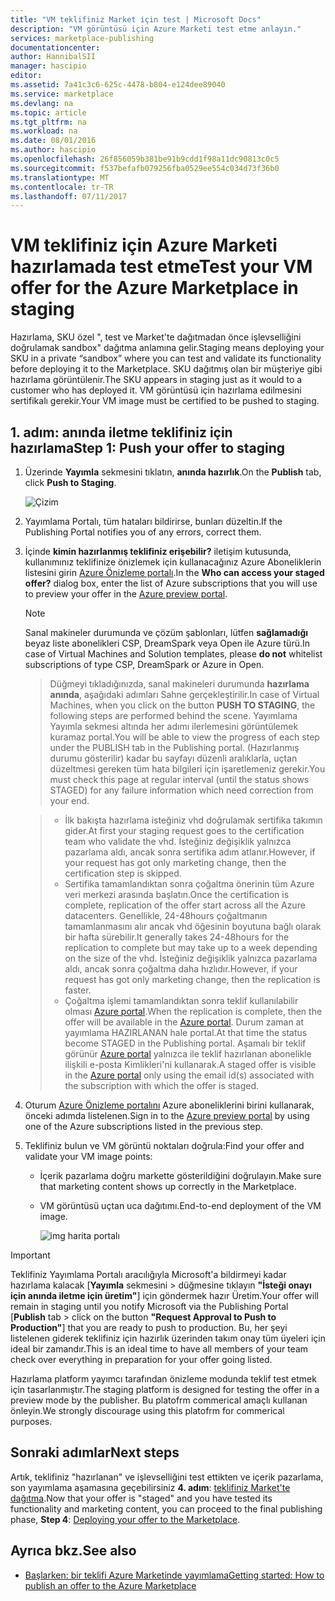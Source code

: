 ```yaml
---
title: "VM teklifiniz Market için test | Microsoft Docs"
description: "VM görüntüsü için Azure Marketi test etme anlayın."
services: marketplace-publishing
documentationcenter: 
author: HannibalSII
manager: hascipio
editor: 
ms.assetid: 7a41c3c6-625c-4478-b804-e124dee89040
ms.service: marketplace
ms.devlang: na
ms.topic: article
ms.tgt_pltfrm: na
ms.workload: na
ms.date: 08/01/2016
ms.author: hascipio
ms.openlocfilehash: 26f856059b381be91b9cdd1f98a11dc90813c0c5
ms.sourcegitcommit: f537befafb079256fba0529ee554c034d73f36b0
ms.translationtype: MT
ms.contentlocale: tr-TR
ms.lasthandoff: 07/11/2017
---
```

# <a name="test-your-vm-offer-for-the-azure-marketplace-in-staging"></a><span data-ttu-id="f119f-103">VM teklifiniz için Azure Marketi hazırlamada test etme</span><span class="sxs-lookup"><span data-stu-id="f119f-103">Test your VM offer for the Azure Marketplace in staging</span></span>
<span data-ttu-id="f119f-104">Hazırlama, SKU özel ", test ve Market'te dağıtmadan önce işlevselliğini doğrulamak sandbox" dağıtma anlamına gelir.</span><span class="sxs-lookup"><span data-stu-id="f119f-104">Staging means deploying your SKU in a private “sandbox” where you can test and validate its functionality before deploying it to the Marketplace.</span></span> <span data-ttu-id="f119f-105">SKU dağıtmış olan bir müşteriye gibi hazırlama görüntülenir.</span><span class="sxs-lookup"><span data-stu-id="f119f-105">The SKU appears in staging just as it would to a customer who has deployed it.</span></span> <span data-ttu-id="f119f-106">VM görüntüsü için hazırlama edilmesini sertifikalı gerekir.</span><span class="sxs-lookup"><span data-stu-id="f119f-106">Your VM image must be certified to be pushed to staging.</span></span>

## <a name="step-1-push-your-offer-to-staging"></a><span data-ttu-id="f119f-107">1. adım: anında iletme teklifiniz için hazırlama</span><span class="sxs-lookup"><span data-stu-id="f119f-107">Step 1: Push your offer to staging</span></span>
1. <span data-ttu-id="f119f-108">Üzerinde **Yayımla** sekmesini tıklatın, **anında hazırlık**.</span><span class="sxs-lookup"><span data-stu-id="f119f-108">On the **Publish** tab, click **Push to Staging**.</span></span>
   
    ![Çizim](media/marketplace-publishing-vm-image-test-in-staging/vm-image-push-to-staging.png)
2. <span data-ttu-id="f119f-110">Yayımlama Portalı, tüm hataları bildirirse, bunları düzeltin.</span><span class="sxs-lookup"><span data-stu-id="f119f-110">If the Publishing Portal notifies you of any errors, correct them.</span></span>
3. <span data-ttu-id="f119f-111">İçinde **kimin hazırlanmış teklifiniz erişebilir?** iletişim kutusunda, kullanımınız teklifinize önizlemek için kullanacağınız Azure Aboneliklerin listesini girin [Azure Önizleme portalı](https://portal.azure.com).</span><span class="sxs-lookup"><span data-stu-id="f119f-111">In the **Who can access your staged offer?** dialog box, enter the list of Azure subscriptions that you will use to preview your offer in the [Azure preview portal](https://portal.azure.com).</span></span>
   
   > [!NOTE]
   > <span data-ttu-id="f119f-112">Sanal makineler durumunda ve çözüm şablonları, lütfen **sağlamadığı** beyaz liste abonelikleri CSP, DreamSpark veya Open ile Azure türü.</span><span class="sxs-lookup"><span data-stu-id="f119f-112">In case of Virtual Machines and Solution templates, please **do not** whitelist subscriptions of type CSP, DreamSpark or Azure in Open.</span></span>
   > 
   > 

    > <span data-ttu-id="f119f-113">Düğmeyi tıkladığınızda, sanal makineleri durumunda **hazırlama anında**, aşağıdaki adımları Sahne gerçekleştirilir.</span><span class="sxs-lookup"><span data-stu-id="f119f-113">In case of Virtual Machines, when you click on the button **PUSH TO STAGING**, the following steps are performed behind the scene.</span></span> <span data-ttu-id="f119f-114">Yayımlama Yayımla sekmesi altında her adımı ilerlemesini görüntülemek kuramaz portal.</span><span class="sxs-lookup"><span data-stu-id="f119f-114">You will be able to view the progress of each step under the PUBLISH tab in the Publishing portal.</span></span> <span data-ttu-id="f119f-115">(Hazırlanmış durumu gösterilir) kadar bu sayfayı düzenli aralıklarla, uçtan düzeltmesi gereken tüm hata bilgileri için işaretlemeniz gerekir.</span><span class="sxs-lookup"><span data-stu-id="f119f-115">You must check this page at regular interval (until the status shows STAGED) for any failure information which need correction from your end.</span></span>

    > - <span data-ttu-id="f119f-116">İlk bakışta hazırlama isteğiniz vhd doğrulamak sertifika takımın gider.</span><span class="sxs-lookup"><span data-stu-id="f119f-116">At first your staging request goes to the certification team who validate the vhd.</span></span> <span data-ttu-id="f119f-117">İsteğiniz değişiklik yalnızca pazarlama aldı, ancak sonra sertifika adım atlanır.</span><span class="sxs-lookup"><span data-stu-id="f119f-117">However, if your request has got only marketing change, then the certification step is skipped.</span></span>
    > - <span data-ttu-id="f119f-118">Sertifika tamamlandıktan sonra çoğaltma önerinin tüm Azure veri merkezi arasında başlatın.</span><span class="sxs-lookup"><span data-stu-id="f119f-118">Once the certification is complete, replication of the offer start across all the Azure datacenters.</span></span> <span data-ttu-id="f119f-119">Genellikle, 24-48hours çoğaltmanın tamamlanmasını alır ancak vhd öğesinin boyutuna bağlı olarak bir hafta sürebilir.</span><span class="sxs-lookup"><span data-stu-id="f119f-119">It generally takes 24-48hours for the replication to complete but may take up to a week depending on the size of the vhd.</span></span> <span data-ttu-id="f119f-120">İsteğiniz değişiklik yalnızca pazarlama aldı, ancak sonra çoğaltma daha hızlıdır.</span><span class="sxs-lookup"><span data-stu-id="f119f-120">However, if your request has got only marketing change, then the replication is faster.</span></span>
    > - <span data-ttu-id="f119f-121">Çoğaltma işlemi tamamlandıktan sonra teklif kullanılabilir olması [Azure portal](http:/portal.azure.com).</span><span class="sxs-lookup"><span data-stu-id="f119f-121">When the replication is complete, then the offer will be available in the [Azure portal](http:/portal.azure.com).</span></span> <span data-ttu-id="f119f-122">Durum zaman at yayımlama HAZIRLANAN hale portal.</span><span class="sxs-lookup"><span data-stu-id="f119f-122">At that time the status become STAGED in the Publishing portal.</span></span> <span data-ttu-id="f119f-123">Aşamalı bir teklif görünür [Azure portal](http:/portal.azure.com) yalnızca ile teklif hazırlanan abonelikle ilişkili e-posta Kimlikleri'ni kullanarak.</span><span class="sxs-lookup"><span data-stu-id="f119f-123">A staged offer is visible in the [Azure portal](http:/portal.azure.com) only using the email id(s) associated with the subscription with which the offer is staged.</span></span>

1. <span data-ttu-id="f119f-124">Oturum [Azure Önizleme portalını](https://portal.azure.com) Azure aboneliklerini birini kullanarak, önceki adımda listelenen.</span><span class="sxs-lookup"><span data-stu-id="f119f-124">Sign in to the [Azure preview portal](https://portal.azure.com) by using one of the Azure subscriptions listed in the previous step.</span></span>
2. <span data-ttu-id="f119f-125">Teklifiniz bulun ve VM görüntü noktaları doğrula:</span><span class="sxs-lookup"><span data-stu-id="f119f-125">Find your offer and validate your VM image points:</span></span>
   
   * <span data-ttu-id="f119f-126">İçerik pazarlama doğru markette gösterildiğini doğrulayın.</span><span class="sxs-lookup"><span data-stu-id="f119f-126">Make sure that marketing content shows up correctly in the Marketplace.</span></span>
   * <span data-ttu-id="f119f-127">VM görüntüsü uçtan uca dağıtımı.</span><span class="sxs-lookup"><span data-stu-id="f119f-127">End-to-end deployment of the VM image.</span></span>
     
      ![img harita portalı](media/marketplace-publishing-push-to-staging/pubportal-mapping-azure-portal.jpg)

> [!IMPORTANT]
> <span data-ttu-id="f119f-129">Teklifiniz Yayımlama Portalı aracılığıyla Microsoft'a bildirmeyi kadar hazırlama kalacak [**Yayımla** sekmesini > düğmesine tıklayın **"İsteği onayı için anında iletme için üretim"**] için göndermek hazır Üretim.</span><span class="sxs-lookup"><span data-stu-id="f119f-129">Your offer will remain in staging until you notify Microsoft via the Publishing Portal [**Publish** tab > click on the button **"Request Approval to Push to Production"**] that you are ready to push to production.</span></span> <span data-ttu-id="f119f-130">Bu, her şeyi listelenen giderek teklifiniz için hazırlık üzerinden takım onay tüm üyeleri için ideal bir zamandır.</span><span class="sxs-lookup"><span data-stu-id="f119f-130">This is an ideal time to have all members of your team check over everything in preparation for your offer going listed.</span></span>
> 
> <span data-ttu-id="f119f-131">Hazırlama platform yayımcı tarafından önizleme modunda teklif test etmek için tasarlanmıştır.</span><span class="sxs-lookup"><span data-stu-id="f119f-131">The staging platform is designed for testing the offer in a preview mode by the publisher.</span></span> <span data-ttu-id="f119f-132">Bu platofrm commerical amaçlı kullanan önleyin.</span><span class="sxs-lookup"><span data-stu-id="f119f-132">We strongly discourage using this platofrm for commerical purposes.</span></span>
> 
> 

## <a name="next-steps"></a><span data-ttu-id="f119f-133">Sonraki adımlar</span><span class="sxs-lookup"><span data-stu-id="f119f-133">Next steps</span></span>
<span data-ttu-id="f119f-134">Artık, teklifiniz "hazırlanan" ve işlevselliğini test ettikten ve içerik pazarlama, son yayımlama aşamasına geçebilirsiniz **4. adım**: [teklifiniz Market'te dağıtma](marketplace-publishing-push-to-production.md).</span><span class="sxs-lookup"><span data-stu-id="f119f-134">Now that your offer is "staged" and you have tested its functionality and marketing content, you can proceed to the final publishing phase, **Step 4**: [Deploying your offer to the Marketplace](marketplace-publishing-push-to-production.md).</span></span>

## <a name="see-also"></a><span data-ttu-id="f119f-135">Ayrıca bkz.</span><span class="sxs-lookup"><span data-stu-id="f119f-135">See also</span></span>
* [<span data-ttu-id="f119f-136">Başlarken: bir teklifi Azure Marketinde yayımlama</span><span class="sxs-lookup"><span data-stu-id="f119f-136">Getting started: How to publish an offer to the Azure Marketplace</span></span>](marketplace-publishing-getting-started.md)

